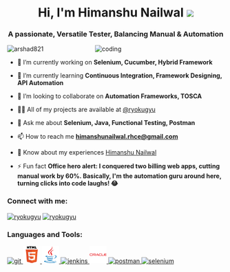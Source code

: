<h1 align="center">Hi, I'm Himanshu Nailwal <img width="30px" src="https://raw.githubusercontent.com/iampavangandhi/iampavangandhi/master/gifs/Hi.gif"></h1>
<h3 align="center">A passionate, Versatile Tester, Balancing Manual & Automation</h3>
<img align="right" alt="coding" width="300" src="https://uploads.toptal.io/blog/image/91302/toptal-blog-image-1434578005589-4e6897ec04cc0b3c7075b9b011ee915c.gif">

<p align="left"> <img src="https://komarev.com/ghpvc/?username=arshad821&label=Profile%20views&color=0e75b6&style=flat" alt="arshad821" /> </p>


- 🔭 I’m currently working on **Selenium, Cucumber, Hybrid Framework**

- 🌱 I’m currently learning **Continuous Integration, Framework Designing, API Automation**

- 👯 I’m looking to collaborate on **Automation Frameworks, TOSCA**

- 👨‍💻 All of my projects are available at [@ryokugyu]([https://github.com/ryokugyu])

- 💬 Ask me about **Selenium, Java, Functional Testing, Postman**

- 📫 How to reach me **himanshunailwal.rhce@gmail.com**

- 📄 Know about my experiences [Himanshu Nailwal](https://www.linkedin.com/in/himanshu-nailwal-731627a1/)

- ⚡ Fun fact **Office hero alert: I conquered two billing web apps, cutting manual work by 60%. Basically, I'm the automation guru around here, turning clicks into code laughs! 😂**




<h3 align="left">Connect with me:</h3>

<p align="left">
<a href="https://www.linkedin.com/in/himanshu-nailwal-731627a1" target="blank"><img align="center" src="https://raw.githubusercontent.com/rahuldkjain/github-profile-readme-generator/master/src/images/icons/Social/linked-in-alt.svg" alt="ryokugyu" height="30" width="40" /></a>
<a href="https://www.instagram.com/nailwal_ryokugyu" target="blank"><img align="center" src="https://raw.githubusercontent.com/rahuldkjain/github-profile-readme-generator/master/src/images/icons/Social/instagram.svg" alt="ryokugyu" height="30" width="40" /></a>
</p>

<h3 align="left">Languages and Tools:</h3>

<p align="left"> <a href="https://git-scm.com/" target="_blank" rel="noreferrer"> <img src="https://www.vectorlogo.zone/logos/git-scm/git-scm-icon.svg" alt="git" width="40" height="40"/> </a> <a href="https://www.w3.org/html/" target="_blank" rel="noreferrer"> <img src="https://raw.githubusercontent.com/devicons/devicon/master/icons/html5/html5-original-wordmark.svg" alt="html5" width="40" height="40"/> </a> <a href="https://www.java.com" target="_blank" rel="noreferrer"> <img src="https://raw.githubusercontent.com/devicons/devicon/master/icons/java/java-original.svg" alt="java" width="40" height="40"/> </a> <a href="https://www.jenkins.io" target="_blank" rel="noreferrer"> <img src="https://www.vectorlogo.zone/logos/jenkins/jenkins-icon.svg" alt="jenkins" width="40" height="40"/> </a> <a href="https://www.oracle.com/" target="_blank" rel="noreferrer"> <img src="https://raw.githubusercontent.com/devicons/devicon/master/icons/oracle/oracle-original.svg" alt="oracle" width="40" height="40"/> </a> <a href="https://postman.com" target="_blank" rel="noreferrer"> <img src="https://www.vectorlogo.zone/logos/getpostman/getpostman-icon.svg" alt="postman" width="40" height="40"/> </a> <a href="https://www.selenium.dev" target="_blank" rel="noreferrer"> <img src="https://raw.githubusercontent.com/detain/svg-logos/780f25886640cef088af994181646db2f6b1a3f8/svg/selenium-logo.svg" alt="selenium" width="40" height="40"/> </a> </p>
